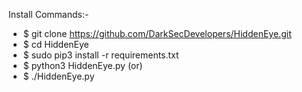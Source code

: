 Install Commands:-

* $ git clone https://github.com/DarkSecDevelopers/HiddenEye.git
* $ cd HiddenEye
* $ sudo pip3 install -r requirements.txt
* $ python3 HiddenEye.py
         (or)
* $ ./HiddenEye.py         
